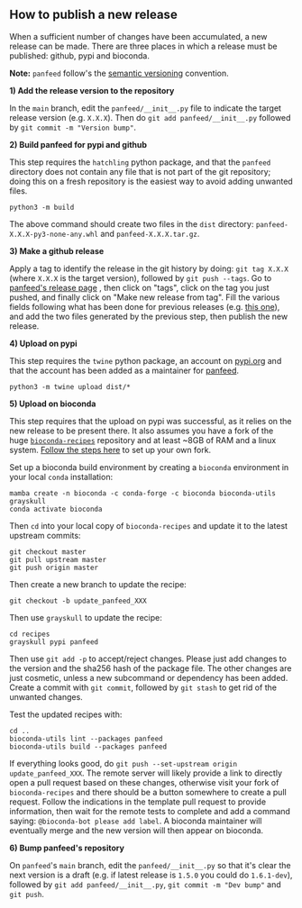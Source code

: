How to publish a new release
----------------------------

When a sufficient number of changes have been accumulated, a new release
can be made. There are three places in which a release must be published:
github, pypi and bioconda.

**Note:** `panfeed` follow's the [semantic versioning](https://semver.org/) convention.

**1) Add the release version to the repository**

In the `main` branch, 
edit the `panfeed/__init__.py` file to indicate the target release version (e.g. `X.X.X`).
Then do `git add panfeed/__init__.py` followed by `git commit -m "Version bump"`.

**2) Build panfeed for pypi and github**

This step requires the `hatchling` python package, and that the `panfeed` directory
does not contain any file that is not part of the git repository; doing this on a fresh
repository is the easiest way to avoid adding unwanted files.

    python3 -m build

The above command should create two files in the `dist` directory:
`panfeed-X.X.X-py3-none-any.whl` and `panfeed-X.X.X.tar.gz`.

**3) Make a github release**

Apply a tag to identify the release in the git history by doing: `git tag X.X.X`
(where `X.X.X` is the target version), followed by `git push --tags`.
Go to [panfeed's release page](https://github.com/microbial-pangenomes-lab/panfeed/releases)
, then click on "tags", click on the tag you just pushed, and finally click on
"Make new release from tag".
Fill the various fields following what has been done for previous releases
(e.g. [this one](https://github.com/microbial-pangenomes-lab/panfeed/releases/tag/1.5.0)),
and add the two files generated by the previous step, then publish the new release.

**4) Upload on pypi**

This step requires the `twine` python package, an account on [pypi.org](https://pypi.org/) and
that the account has been added as a maintainer for [panfeed](https://pypi.org/project/panfeed/).

    python3 -m twine upload dist/*

**5) Upload on bioconda**

This step requires that the upload on pypi was successful, as it relies
on the new release to be present there. It also assumes you have a fork of the huge
[`bioconda-recipes`](https://github.com/bioconda/bioconda-recipes/) repository and at least ~8GB
of RAM and a linux system. [Follow the steps here](https://bioconda.github.io/contributor/setup.html)
to set up your own fork.

Set up a bioconda build environment by creating a `bioconda` environment in your local `conda` installation:

    mamba create -n bioconda -c conda-forge -c bioconda bioconda-utils grayskull
    conda activate bioconda

Then `cd` into your local copy of `bioconda-recipes` and update it to the latest upstream commits:

    git checkout master
    git pull upstream master
    git push origin master

Then create a new branch to update the recipe:

    git checkout -b update_panfeed_XXX

Then use `grayskull` to update the recipe:

    cd recipes
    grayskull pypi panfeed

Then use `git add -p` to accept/reject changes. Please just add changes to the version and the
sha256 hash of the package file. The other changes are just cosmetic, unless a new subcommand
or dependency has been added. Create a commit with `git commit`, followed by `git stash` to get
rid of the unwanted changes.

Test the updated recipes with:

    cd ..
    bioconda-utils lint --packages panfeed
    bioconda-utils build --packages panfeed

If everything looks good, do `git push --set-upstream origin update_panfeed_XXX`.
The remote server will likely provide a link to directly open a pull request based on these
changes, otherwise visit your fork of `bioconda-recipes` and there should be a button somewhere to
create a pull request. Follow the indications in the template pull request to provide
information, then wait for the remote tests to complete and add a command saying:
`@bioconda-bot please add label`. A bioconda maintainer will eventually merge and the new version will
then appear on bioconda.

**6) Bump panfeed's repository**

On `panfeed`'s `main` branch, edit the `panfeed/__init__.py` so that it's clear the next version
is a draft (e.g. if latest release is `1.5.0` you could do `1.6.1-dev`), followed by
`git add panfeed/__init__.py`, `git commit -m "Dev bump"` and `git push`.
